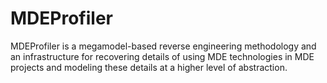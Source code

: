 # MDEProfiler
MDEProfiler is a megamodel-based reverse engineering methodology and an infrastructure for recovering details of using MDE technologies in MDE projects and modeling these details at a higher level of abstraction.
